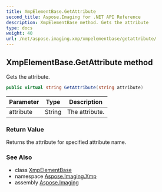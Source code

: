 ```yaml
---
title: XmpElementBase.GetAttribute
second_title: Aspose.Imaging for .NET API Reference
description: XmpElementBase method. Gets the attribute
type: docs
weight: 40
url: /net/aspose.imaging.xmp/xmpelementbase/getattribute/
---
```

## XmpElementBase.GetAttribute method

Gets the attribute.

```csharp
public virtual string GetAttribute(string attribute)
```

| Parameter | Type | Description |
| --- | --- | --- |
| attribute | String | The attribute. |

### Return Value

Returns the attribute for specified attribute name.

### See Also

* class [XmpElementBase](../)
* namespace [Aspose.Imaging.Xmp](../../xmpelementbase/)
* assembly [Aspose.Imaging](../../../)



